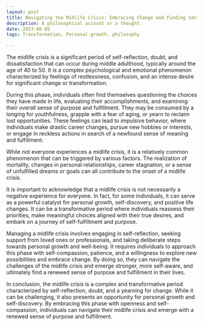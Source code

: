 ```yaml
---
layout: post
title: Navigating the Midlife Crisis: Embracing Change and Finding Satisfaction
description: A philosophical account or a thought.
date: 2023-06-05
tags: Transformation, Personal growth, philosophy

---
```

The midlife crisis is a significant period of self-reflection, doubt, and dissatisfaction that can occur during middle adulthood, typically around the age of 40 to 50. It is a complex psychological and emotional phenomenon characterized by feelings of restlessness, confusion, and an intense desire for significant change or transformation.

During this phase, individuals often find themselves questioning the choices they have made in life, evaluating their accomplishments, and examining their overall sense of purpose and fulfillment. They may be consumed by a longing for youthfulness, grapple with a fear of aging, or yearn to reclaim lost opportunities. These feelings can lead to impulsive behavior, where individuals make drastic career changes, pursue new hobbies or interests, or engage in reckless actions in search of a newfound sense of meaning and fulfillment.

While not everyone experiences a midlife crisis, it is a relatively common phenomenon that can be triggered by various factors. The realization of mortality, changes in personal relationships, career stagnation, or a sense of unfulfilled dreams or goals can all contribute to the onset of a midlife crisis.

It is important to acknowledge that a midlife crisis is not necessarily a negative experience for everyone. In fact, for some individuals, it can serve as a powerful catalyst for personal growth, self-discovery, and positive life changes. It can be a transformative period where individuals reassess their priorities, make meaningful choices aligned with their true desires, and embark on a journey of self-fulfillment and purpose.

Managing a midlife crisis involves engaging in self-reflection, seeking support from loved ones or professionals, and taking deliberate steps towards personal growth and well-being. It requires individuals to approach this phase with self-compassion, patience, and a willingness to explore new possibilities and embrace change. By doing so, they can navigate the challenges of the midlife crisis and emerge stronger, more self-aware, and ultimately find a renewed sense of purpose and fulfillment in their lives.

In conclusion, the midlife crisis is a complex and transformative period characterized by self-reflection, doubt, and a yearning for change. While it can be challenging, it also presents an opportunity for personal growth and self-discovery. By embracing this phase with openness and self-compassion, individuals can navigate their midlife crisis and emerge with a renewed sense of purpose and fulfillment.
